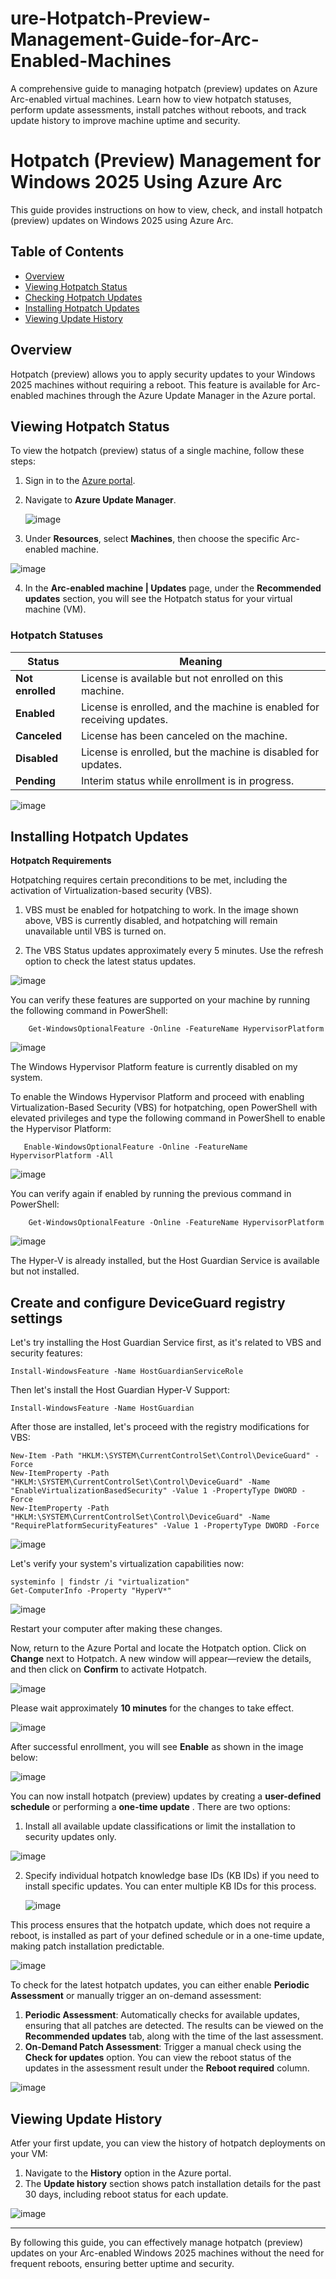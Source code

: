 # ure-Hotpatch-Preview-Management-Guide-for-Arc-Enabled-Machines
A comprehensive guide to managing hotpatch (preview) updates on Azure Arc-enabled virtual machines. Learn how to view hotpatch statuses, perform update assessments, install patches without reboots, and track update history to improve machine uptime and security.

# Hotpatch (Preview) Management for Windows 2025 Using Azure Arc

This guide provides instructions on how to view, check, and install hotpatch (preview) updates on Windows 2025 using Azure Arc.

## Table of Contents
- [Overview](#overview)
- [Viewing Hotpatch Status](#viewing-hotpatch-status)
- [Checking Hotpatch Updates](#checking-hotpatch-updates)
- [Installing Hotpatch Updates](#installing-hotpatch-updates)
- [Viewing Update History](#viewing-update-history)

## Overview
Hotpatch (preview) allows you to apply security updates to your Windows 2025 machines without requiring a reboot. This feature is available for Arc-enabled machines through the Azure Update Manager in the Azure portal.

## Viewing Hotpatch Status

To view the hotpatch (preview) status of a single machine, follow these steps:

1. Sign in to the [Azure portal](https://portal.azure.com).
2. Navigate to **Azure Update Manager**.

    ![image](https://github.com/user-attachments/assets/191199c5-5916-4148-88f5-6f695189473f)

  
3. Under **Resources**, select **Machines**, then choose the specific Arc-enabled machine.

  ![image](https://github.com/user-attachments/assets/71e37127-730e-48c9-b80c-f87da4d1317e)


4. In the **Arc-enabled machine | Updates** page, under the **Recommended updates** section, you will see the Hotpatch status for your virtual machine (VM).

### Hotpatch Statuses
| Status       | Meaning                                                                 |
|--------------|-------------------------------------------------------------------------|
| **Not enrolled** | License is available but not enrolled on this machine.                |
| **Enabled**      | License is enrolled, and the machine is enabled for receiving updates.|
| **Canceled**     | License has been canceled on the machine.                            |
| **Disabled**     | License is enrolled, but the machine is disabled for updates.         |
| **Pending**      | Interim status while enrollment is in progress.                      |


![image](https://github.com/user-attachments/assets/481ff224-573a-4195-a3ee-1f4db37c4379)


## Installing Hotpatch Updates

**Hotpatch Requirements**

Hotpatching requires certain preconditions to be met, including the activation of Virtualization-based security (VBS).

1. VBS must be enabled for hotpatching to work. In the image shown above, VBS is currently disabled, and hotpatching will remain unavailable until VBS is turned on.
    
2. The VBS Status updates approximately every 5 minutes. Use the refresh option to check the latest status updates.

    
  ![image](https://github.com/user-attachments/assets/388f1340-fefd-4dcd-9a37-9db4f2c3629f)

You can verify these features are supported on your machine by running the following command in PowerShell:

```
    Get-WindowsOptionalFeature -Online -FeatureName HypervisorPlatform
```


  ![image](https://github.com/user-attachments/assets/f294190d-14eb-4bdb-8101-60b2b1f87259)

   
 The Windows Hypervisor Platform feature is currently disabled on my system.
 
To enable the Windows Hypervisor Platform and proceed with enabling Virtualization-Based Security (VBS) for hotpatching, open PowerShell with elevated privileges and type the following command in PowerShell to enable the Hypervisor Platform:

   
```
   Enable-WindowsOptionalFeature -Online -FeatureName HypervisorPlatform -All
```


 ![image](https://github.com/user-attachments/assets/b6ed7b64-d69f-4a29-8d25-d023dd9b83e8)

 

You can verify again if enabled by running the previous command in PowerShell:

```
    Get-WindowsOptionalFeature -Online -FeatureName HypervisorPlatform
```


![image](https://github.com/user-attachments/assets/f610e0d0-d153-4019-8c1f-10c724d002d3)



The Hyper-V is already installed, but the Host Guardian Service is available but not installed. 

## Create and configure DeviceGuard registry settings

Let's try installing the Host Guardian Service first, as it's related to VBS and security features:

```
Install-WindowsFeature -Name HostGuardianServiceRole
```

Then let's install the Host Guardian Hyper-V Support:

```
Install-WindowsFeature -Name HostGuardian
```

After those are installed, let's proceed with the registry modifications for VBS:

```
New-Item -Path "HKLM:\SYSTEM\CurrentControlSet\Control\DeviceGuard" -Force
New-ItemProperty -Path "HKLM:\SYSTEM\CurrentControlSet\Control\DeviceGuard" -Name "EnableVirtualizationBasedSecurity" -Value 1 -PropertyType DWORD -Force
New-ItemProperty -Path "HKLM:\SYSTEM\CurrentControlSet\Control\DeviceGuard" -Name "RequirePlatformSecurityFeatures" -Value 1 -PropertyType DWORD -Force
```

![image](https://github.com/user-attachments/assets/fb890d09-26fa-4f57-9943-dca6911181cc)


Let's verify your system's virtualization capabilities now:

```
systeminfo | findstr /i "virtualization"
Get-ComputerInfo -Property "HyperV*"
```

![image](https://github.com/user-attachments/assets/11c8a9b6-4a4b-4a6c-9b53-a3bcfd82906f)



Restart your computer after making these changes.

Now, return to the Azure Portal and locate the Hotpatch option. Click on **Change** next to Hotpatch. A new window will appear—review the details, and then click on **Confirm** to activate Hotpatch.


 ![image](https://github.com/user-attachments/assets/9b6bc1a4-39b5-4b04-bcef-04317075dcfc)
 

 Please wait approximately **10 minutes** for the changes to take effect.

 ![image](https://github.com/user-attachments/assets/da009411-1bed-49ac-84ae-6d95268c6a5e)


After successful enrollment, you will see **Enable** as shown in the image below:


![image](https://github.com/user-attachments/assets/7c3a4186-7a05-4aee-be25-7b745d5c37da)


You can now install hotpatch (preview) updates by creating a **user-defined schedule** or performing a **one-time update** . There are two options:

1. Install all available update classifications or limit the installation to security updates only.


  ![image](https://github.com/user-attachments/assets/eb78b278-8f25-4ac4-a910-20ce17064837)

   
2. Specify individual hotpatch knowledge base IDs (KB IDs) if you need to install specific updates. You can enter multiple KB IDs for this process.


   ![image](https://github.com/user-attachments/assets/862e70a7-41e7-44d1-a982-8cc25053b9e8)


This process ensures that the hotpatch update, which does not require a reboot, is installed as part of your defined schedule or in a one-time update, making patch installation predictable.


![image](https://github.com/user-attachments/assets/fb8aacad-10a4-4d60-b7b6-9421dc9777f9)


To check for the latest hotpatch updates, you can either enable **Periodic Assessment** or manually trigger an on-demand assessment:

1. **Periodic Assessment**: Automatically checks for available updates, ensuring that all patches are detected. The results can be viewed on the **Recommended updates** tab, along with the time of the last assessment.
2. **On-Demand Patch Assessment**: Trigger a manual check using the **Check for updates** option. You can view the reboot status of the updates in the assessment result under the **Reboot required** column.


 ![image](https://github.com/user-attachments/assets/3abd2515-5c39-4e07-b1ed-1cb6c1584a4e)


## Viewing Update History

Atfer your first update, you can view the history of hotpatch deployments on your VM:

1. Navigate to the **History** option in the Azure portal.
2. The **Update history** section shows patch installation details for the past 30 days, including reboot status for each update.


 ![image](https://github.com/user-attachments/assets/a70b6944-0609-4ac0-af95-a5fe26e35a4d)


---

By following this guide, you can effectively manage hotpatch (preview) updates on your Arc-enabled Windows 2025 machines without the need for frequent reboots, ensuring better uptime and security.

